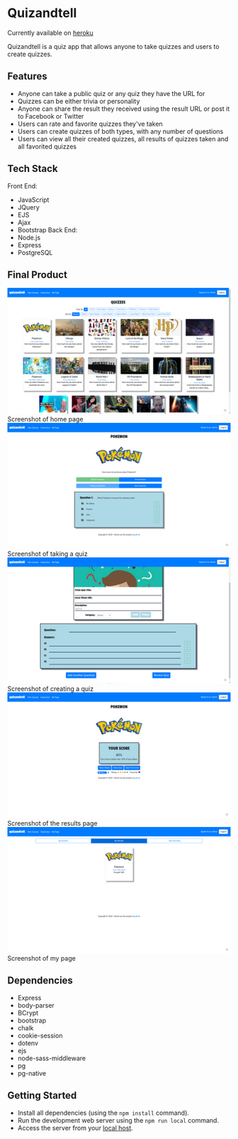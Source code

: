 # Quizandtell

Currently available on [heroku](https://quizandtell.herokuapp.com/)

Quizandtell is a quiz app that allows anyone to take quizzes and users to create quizzes.

## Features
- Anyone can take a public quiz or any quiz they have the URL for
- Quizzes can be either trivia or personality
- Anyone can share the result they received using the result URL or post it to Facebook or Twitter
- Users can rate and favorite quizzes they've taken
- Users can create quizzes of both types, with any number of questions
- Users can view all their created quizzes, all results of quizzes taken and all favorited quizzes

## Tech Stack
Front End: 
- JavaScript
- JQuery
- EJS
- Ajax
- Bootstrap
Back End: 
- Node.js
- Express
- PostgreSQL

## Final Product

!["Screenshot of home page"](https://github.com/JoshGrant5/quiz-app/blob/master/docs/home-page.png)
Screenshot of home page
!["Screenshot of taking a quiz"](https://github.com/JoshGrant5/quiz-app/blob/master/docs/take-quiz.png)
Screenshot of taking a quiz
!["Screenshot of creating a quiz"](https://github.com/JoshGrant5/quiz-app/blob/master/docs/create-quiz.png)
Screenshot of creating a quiz
!["Screenshot of the results page"](https://github.com/JoshGrant5/quiz-app/blob/master/docs/results-page.png)
Screenshot of the results page
!["Screenshot of my page"](https://github.com/JoshGrant5/quiz-app/blob/master/docs/my-page.png)
Screenshot of my page

## Dependencies

- Express
- body-parser
- BCrypt
- bootstrap
- chalk
- cookie-session
- dotenv
- ejs
- node-sass-middleware
- pg
- pg-native

## Getting Started

- Install all dependencies (using the `npm install` command).
- Run the development web server using the `npm run local` command.
- Access the server from your [local host](http://localhost:8080).
